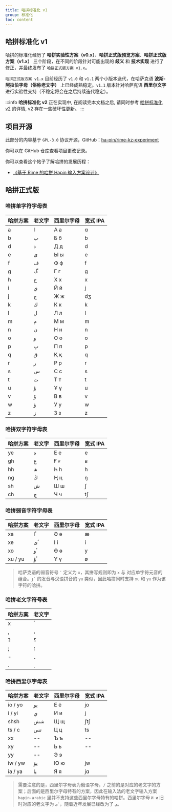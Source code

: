 ```yaml
---
title: 哈拼标准化 v1
group: 标准化
toc: content
---
```


## 哈拼标准化 v1

哈拼的标准化经历了 **哈拼实验性方案（v0.x）**、**哈拼正式版预览方案**、**哈拼正式版方案（v1.x）** 三个阶段，在不同的阶段针对可能出现的 **歧义** 和 **技术实现** 进行了修正，并最终发布了 `哈拼正式版方案 v1.x`。

`哈拼正式版方案 v1.x` 目前经历了 `v1.0` 和 `v1.1` 两个小版本迭代，在哈萨克语 **波斯-阿拉伯字母（俗称老文字）** 上已经成熟稳定。`v1.1` 版本针对哈萨克语 **西里尔文字** 进行实验性支持（不稳定将会在之后持续迭代稳定）。

:::info
**哈拼标准化 v2** 正在实现中, 在阅读完本文档之后, 请同时参考 [哈拼标准化 v2](/zh-CN/standardize/v2) 的详情, v2 存在一些破坏性更新。
:::

## 项目开源

此部分的内容基于 `GPL-3.0` 协议开源，GitHub：[ha-pin/rime-kz-experiment](https://github.com/ha-pin/rime-kz-experiment)

你可以在 GitHub 仓库查看项目更改记录。

你可以查看这个帖子了解哈拼的发展历程：

- [《基于 Rime 的哈拼 Hapin 输入方案设计》](/posts/hapin-scheme-design-based-on-rime)

## 哈拼正式版

### 哈拼单字符字母表

| 哈拼方案 | 老文字 | 西里尔字母 | 宽式 IPA |
| -------- | ------ | ---------- | -------- |
| a        | ا      | А а        | ɑ        |
| b        | ب      | Б б        | b        |
| d        | د      | Д д        | d        |
| e        | ى      | Ы ы        | e        |
| f        | ف      | Ф ф        | f        |
| g        | گ      | Г г        | ɡ        |
| h        | ح      | Х х        | x        |
| i        | ي      | Й й        | j        |
| j        | ج      | Ж ж        | dʒ       |
| k        | ك      | К к        | k        |
| l        | ل      | Л л        | l        |
| m        | م      | М м        | m        |
| n        | ن      | Н н        | n        |
| o        | و      | О о        | o        |
| p        | پ      | П п        | p        |
| q        | ق      | Қ қ        | q        |
| r        | ر      | Р р        | r        |
| s        | س      | С с        | s        |
| t        | ت      | Т т        | t        |
| u        | ۇ      | Ұ ұ        | u        |
| v        | ۆ      | В в        | v        |
| w        | ۋ      | У у        | w        |
| z        | ز      | З з        | z        |

### 哈拼双字符字母表

| 哈拼方案 | 老文字 | 西里尔字母 | 宽式 IPA |
| -------- | ------ | ---------- | -------- |
| ye       | ە      | Е е        | e        |
| gh       | ع      | Ғ ғ        | ʁ        |
| hh       | ھ      | Һ һ        | h        |
| ng       | ڭ      | Ң ң        | ŋ        |
| sh       | ش      | Ш ш        | ʃ        |
| ch       | چ      | Ч ч        | tʃ       |

### 哈拼弱音字符字母表

| 哈拼方案 | 老文字 | 西里尔字母 | 宽式 IPA |
| -------- | ------ | ---------- | -------- |
| xa       | ٴا     | Ә ә        | æ        |
| xe       | ٴى     | І і        | i        |
| xo       | ٴو     | Ө ө        | y        |
| xu / yu  | ٴۇ     | Ү ү        | ø        |

> 哈萨克语的弱音符号 `ٴ` 定义为 `x`，其拼写规则即为 `x` 与 对应单字符元音的组合。`ٴۇ` 的发音与汉语拼音的 `yu` 类似，因此哈拼同时支持 `xu` 和 `yu` 作为该字符的哈拼。

### 哈拼老文字符号表

| 哈拼方案 | 老文字 |
| -------- | ------ |
| x        | ٴ      |
| ,        | ،      |
| ?        | ؟      |
| ;        | ؛      |
| -        | ۔      |
| .        | ٜ      |

### 哈拼西里尔字母表

| 哈拼方案 | 老文字 | 西里尔字母 | 宽式 IPA |
| -------- | ------ | ---------- | -------- |
| io / yo  | يو     | Ё ё        | jo       |
| i / yi   | ي      | И и        | j        |
| shsh     | شش     | Щ щ        | ʃtʃ      |
| ts / c   | تس     | Ц ц        | ts       |
| xx       | --     | Ъ ъ        | --       |
| xy       | --     | Ь ь        | --       |
| yy       | --     | Э э        |          |
| iw / yw  | يۋ     | Ю ю        | jw       |
| ia / ya  | يا     | Я я        | jɑ       |

> 需要注意的是，西里尔字母表为俄语字母，`/` 之前的是对应的老文字的方案；后面的是西里尔字母特有的方案，因此在输入法的老文字输入方案 `hapin-arabic` 里并不支持这些西里尔字母特有的哈拼。西里尔字母 `И и` 旧时对应的老文字为 `ٴى`，随着近年发展已经改为了 `ي`。
